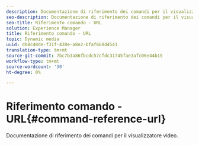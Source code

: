 ```yaml
---
description: Documentazione di riferimento dei comandi per il visualizzatore video.
seo-description: Documentazione di riferimento dei comandi per il visualizzatore video.
seo-title: Riferimento comando - URL
solution: Experience Manager
title: Riferimento comando - URL
topic: Dynamic media
uuid: db8c48de-f31f-430e-a8e2-bfaf668d4541
translation-type: tm+mt
source-git-commit: 7bc7b3a86fbcdc57cfdc31745fae3afc06e44b15
workflow-type: tm+mt
source-wordcount: '30'
ht-degree: 0%

---
```



# Riferimento comando - URL{#command-reference-url}

Documentazione di riferimento dei comandi per il visualizzatore video.

